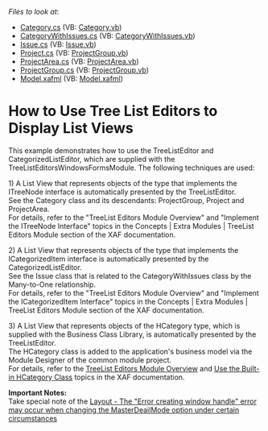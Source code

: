 <!-- default file list -->
*Files to look at*:

* [Category.cs](./CS/HowToUseTreeListEditor.Module/Category.cs) (VB: [Category.vb](./VB/HowToUseTreeListEditor.Module/Category.vb))
* [CategoryWithIssues.cs](./CS/HowToUseTreeListEditor.Module/CategoryWithIssues.cs) (VB: [CategoryWithIssues.vb](./VB/HowToUseTreeListEditor.Module/CategoryWithIssues.vb))
* [Issue.cs](./CS/HowToUseTreeListEditor.Module/Issue.cs) (VB: [Issue.vb](./VB/HowToUseTreeListEditor.Module/Issue.vb))
* [Project.cs](./CS/HowToUseTreeListEditor.Module/Project.cs) (VB: [ProjectGroup.vb](./VB/HowToUseTreeListEditor.Module/ProjectGroup.vb))
* [ProjectArea.cs](./CS/HowToUseTreeListEditor.Module/ProjectArea.cs) (VB: [ProjectArea.vb](./VB/HowToUseTreeListEditor.Module/ProjectArea.vb))
* [ProjectGroup.cs](./CS/HowToUseTreeListEditor.Module/ProjectGroup.cs) (VB: [ProjectGroup.vb](./VB/HowToUseTreeListEditor.Module/ProjectGroup.vb))
* [Model.xafml](./CS/HowToUseTreeListEditor.Win/Model.xafml) (VB: [Model.xafml](./VB/HowToUseTreeListEditor.Win/Model.xafml))
<!-- default file list end -->
# How to Use Tree List Editors to Display List Views


<p>This example demonstrates how to use the TreeListEditor and CategorizedListEditor, which are supplied with the TreeListEditorsWindowsFormsModule. The following techniques are used:</p><p>1) A List View that represents objects of the type that implements the ITreeNode interface is automatically presented by the TreeListEditor.<br />
See the Category class and its descendants: ProjectGroup, Project and ProjectArea.<br />
For details, refer to the "TreeList Editors Module Overview" and "Implement the ITreeNode Interface"  topics in the Concepts | Extra Modules | TreeList Editors Module section of the XAF documentation.</p><p>2) A List View that represents objects of the type that implements the ICategorizedItem interface is automatically presented by the CategorizedListEditor.<br />
See the Issue class that is related to the CategoryWithIssues class by the Many-to-One relationship.<br />
For details, refer to the "TreeList Editors Module Overview" and "Implement the ICategorizedItem Interface"  topics in the Concepts | Extra Modules | TreeList Editors Module section of the XAF documentation.</p><p>3) A List View that represents objects of the HCategory type, which is supplied with the Business Class Library, is automatically presented by the TreeListEditor.<br />
The HCategory class is added to the application's business model via the Module Designer of the common module project.<br />
For details, refer to the <a href="http://documentation.devexpress.com/#Xaf/CustomDocument2836"><u>TreeList Editors Module Overview</u></a> and <a href="http://documentation.devexpress.com/#Xaf/CustomDocument2839"><u>Use the Built-in HCategory Class</u></a> topics in the XAF documentation.</p><p><strong>I</strong><strong>mportant Notes:</strong><br />
Take special note of the <a href="https://www.devexpress.com/Support/Center/p/B181657">Layout - The "Error creating window handle" error may occur when changing the MasterDeailMode option under certain circumstances</a></p>

<br/>


